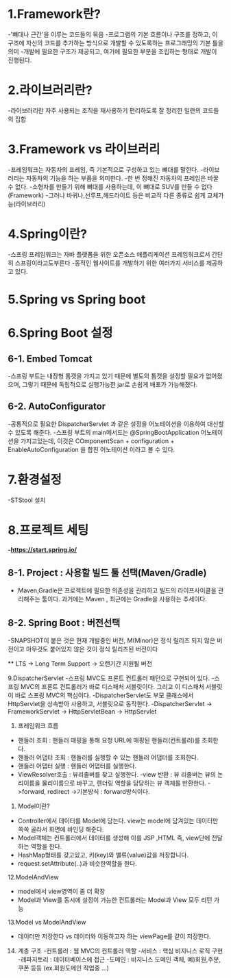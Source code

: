 # 1.Framework란?
-'뼈대나 근간'을 이루는 코드들의 묶음
-프로그램의 기본 흐름이나 구조를 정하고, 이 구조에 자신의 코드를 추가하는 방식으로 개발할 수 있도록하는 프로그래밍의 기본 틀을 의미
-개발에 필요한 구조가 제공되고, 여기에 필요한 부분을 조립하는 형태로 개발이 진행된다.




# 2.라이브러리란?
-라이브러리란 자주 사용되는 조직을 재사용하기 편리하도록 잘 정리한 일련의 코드들의 집합


# 3.Framework vs 라이브러리
-프레임워크는 자동차의 프레임, 즉 기본적으로 구성하고 있는 뼈대를 말한다.
-라이브러리는 자동차의 기능을 하는 부품을 의미한다.
-한 번 정해진 자동차의 프레임은 바꿀 수 없다.
-소형차를 만들기 위해 뼈대를 사용하는데, 이 뼈대로 SUV를 만들 수 없다(Framework)
-그러나 바퀴나,선루프,헤드라이트 등은 비교적 다른 종류로 쉽게 교체가능(라이브러리)


# 4.Spring이란?
-스프링 프레임워크는 자바 플랫폼을 위한 오픈소스 애플리케이션 프레임워크로서 간단히 스프링이라고도부른다
-동적인 웹사이트를 개발하기 위한 여러가지 서비스를 제공하고 있다.

# 5.Spring vs Spring boot


# 6.Spring Boot 설정

## 6-1. Embed Tomcat
-스프링 부트는 내장형 톰캣을 가지고 있기 때문에 별도의 톰캣을 설정할 필요가 없어졌으며,
그렇기 때문에 독립적으로 실행가능한 jar로 손쉽게 배포가 가능해졌다.

## 6-2. AutoConfigurator
-공통적으로 필요한 DispatcherServlet 과 같은 설정을 어노테이션을 이용하여 대신할 수 있도록 해준다.
-스프링 부트의 main메서드는 @SpringBootApplication 어노테이션을 가지고있는데,
 이것은 COmponentScan + configuration + EnableAutoConfiguration 을 합친 어노테이션 이라고 볼 수 있다.

# 7.환경설정
-STStool 설치


# 8.프로젝트 세팅
**-https://start.spring.io/**

## 8-1. Project : 사용할 빌드 툴 선택(Maven/Gradle)
- Maven,Gradle은 프로젝트에 필요한 의존성을 관리하고 빌드의 라이프사이클을 관리해주는 툴이다.
과거에는 Maven , 최근에는 Gradle을 사용하는 추세이다.

## 8-2. Spring Boot : 버전선택
-SNAPSHOT이 붙은 것은 현재 개발중인 버전, M(Minor)은 정식 릴리즈 되지 않은 버전이고 아무것도 붙어있지 않은 것이 정식 릴리즈된 버전이다

** LTS
-> Long Term Support 
-> 오랜기간 지원될 버전 


9.DispatcherServlet
-스프링 MVC도 프론트 컨트롤러 패턴으로 구현되어 있다.
-스프링 MVC의 프론트 컨트롤러가 바로 디스패처 서블릿이다.
그리고 이 디스패처 서블릿이 바로 스프링 MVC의 핵심이다.
-DispatcherServlet도 부모 클래스에서 HttpServlet을 상속받아 사용하고, 서블릿으로 동작한다.
-DispatcherServlet -> FrameworkServlet
	-> HttpServletBean -> HttpServlet 


1.  프레임워크 흐름
- 핸들러 조회 : 핸들러 매핑을 통해 요청 URL에 매핑된 핸들러(컨트롤러)를 조회한다.
- 핸들러 어댑터 조회 : 핸들러를 실행할 수 있는 핸들러 어댑터를 조회한다.
- 핸들러 어댑터 실행 : 핸들러 어댑터를 실행한다.
- ViewResolver호출 : 뷰리졸버를 찾고 실행한다.
-view 반환 : 뷰 리졸버는 뷰의 논리이름을 물리이름으로 바꾸고, 렌더링 역할을 담당하는 뷰 객체를 반환한다.
	->forward, redirect
	->기본방식 : forward방식이다.

1.  Model이란?
- Controller에서 데이터를 Model에 담는다. view는 model에 담겨있는 데이터만 쏙쏙 골라서 화면에 바인딩 해준다. 
- Model객체는 컨트롤러에서 데이터를 생성해 이를 JSP ,HTML 즉, view단에 전달하는 역할을 한다.
- HashMap형태를 갖고있고, 키(key)와 밸류(value)값을 저장합니다. 
- request.setAttribute(..)과 비슷한역할을 한다.


12.ModelAndView
- model에서 view영역이 좀 더 확장
- Model과 View를 동시에 설정이 가능한 컨트롤러는 Model과 View 모두 리턴 가능

13.Model vs ModelAndView
- 데이터만 저장한다 vs 데이터와 이동하고자 하는 viewPage를 같이 저장한다.

14. 계층 구조
-컨트롤러 : 웹 MVC의 컨트롤러 역할
-서비스 : 핵심 비지니스 로직 구현
-레파지토리 : 데이터베이스에 접근
-도메인 : 비지니스 도메인 객체, 예)회원,주문,쿠폰 등등 (ex.회원도메인 작업중 ...)

